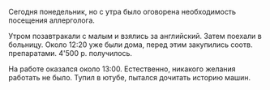 Сегодня понедельник, но с утра было оговорена необходимость посещения аллерголога.

Утром позавтракали с малым и взялись за английский.
Затем поехали в больницу.
Около 12:20 уже были дома, перед этим закупились соотв. препаратами. 4'500 р. получилось.

На работе оказался около 13:00.
Естественно, никакого желания работать не было.
Тупил в ютубе, пытался дочитать историю машин.